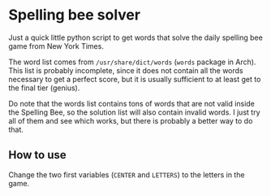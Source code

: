 # Spelling bee solver

Just a quick little python script to get words that solve the daily spelling bee game from New York Times.

The word list comes from `/usr/share/dict/words` (`words` package in Arch). This list is probably incomplete, since it does not contain all the words necessary to get a perfect score, but it is usually sufficient to at least get to the final tier (genius).

Do note that the words list contains tons of words that are not valid inside the Spelling Bee, so the solution list will also contain invalid words. I just try all of them and see which works, but there is probably a better way to do that.

## How to use

Change the two first variables (`CENTER` and `LETTERS`) to the letters in the game.
